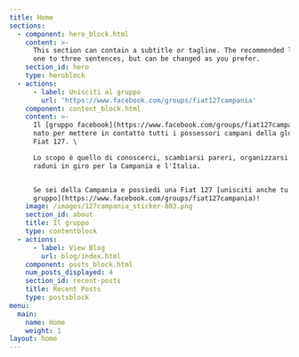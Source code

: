 ```yaml
---
title: Home
sections:
  - component: hero_block.html
    content: >-
      This section can contain a subtitle or tagline. The recommended length is
      one to three sentences, but can be changed as you prefer.
    section_id: hero
    type: heroblock
  - actions:
      - label: Unisciti al gruppo
        url: 'https://www.facebook.com/groups/fiat127campania'
    component: content_block.html
    content: >-
      Il [gruppo facebook](https://www.facebook.com/groups/fiat127campania) è
      nato per mettere in contatto tutti i possessori campani della gloriosa
      Fiat 127. \

      Lo scopo è quello di conoscerci, scambiarsi pareri, organizzarsi per
      raduni in giro per la Campania e l'Italia.


      Se sei della Campania e possiedi una Fiat 127 [unisciti anche tu al
      gruppo](https://www.facebook.com/groups/fiat127campania)!
    image: /images/127campania_sticker-803.png
    section_id: about
    title: Il gruppo
    type: contentblock
  - actions:
      - label: View Blog
        url: blog/index.html
    component: posts_block.html
    num_posts_displayed: 4
    section_id: recent-posts
    title: Recent Posts
    type: postsblock
menu:
  main:
    name: Home
    weight: 1
layout: home
---
```


